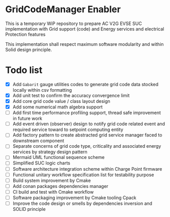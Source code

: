 # GridCodeManager Enabler

This is a temporary WiP repository to prepare AC V2G EVSE SUC implementation with Grid support (code)
and Energy services and electrical Protection features

This implementation shall respect maximum software modularity and within Solid design principle.  


# Todo list
- [x] Add `Gabarit` gauge utilities codes to generate grid code data stocked locally within csv formatting
- [x] Add unit test to confirm the accuracy convergence limit
- [x] Add core grid code value / class layout design
- [x] Add some numerical math algebra support
- [ ] Add first time performance profiling support, thread safe improvement in future work
- [ ] Add event driven (observer) design to notify grid code related event and required service toward to setpoint computing entity 
- [ ] Add factory pattern to create abstracted grid service manager faced to downstream component 
- [ ] Separate concerns of grid code type, criticality and associated energy services by strategy design pattern 
- [ ] Mermaid UML functional sequence scheme
- [ ] Simplified SUC logic charts
- [ ] Software architecture integration scheme within Charge Point firmware
- [ ] Functional unitary workflow specification list for testability purpose
- [ ] Build system improvement by Cmake
- [ ] Add conan packages dependencies manager 
- [ ] CI build and test with Cmake workflow 
- [ ] Software packaging improvement by Cmake tooling Cpack
- [ ] Improve the code design or smells by dependencies inversion and SOLID principle 
